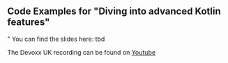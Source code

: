 ## Code Examples for "Diving into advanced Kotlin features"
"
You can find the slides here: tbd 

The Devoxx UK recording can be found on [Youtube](https://www.youtube.com/watch?v=zmqhe7fDEHI)

